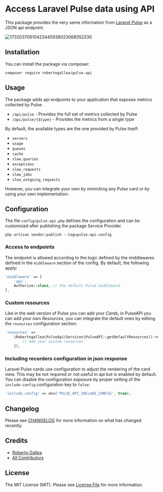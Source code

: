 # Access Laravel Pulse data using API

This package provides the very same information from [Laravel Pulse](https://pulse.laravel.com) as a JSON api endpoint.

![17320370610423445938023068352330](https://github.com/user-attachments/assets/0ea30d54-97cc-40b6-8059-5afbe3b7bfb4)

## Installation

You can install the package via composer:

```shell
composer require robertogallea/pulse-api
```

## Usage

The package adds api endpoints to your application that exposes metrics collected by Pulse.

- `/api/pulse` - Provides the full set of metrics collected by Pulse
- `/api/pulse/{$type}` - Provides the metrics from a single type

By default, the available types are the one provided by Pulse itself:

- `servers`
- `usage`
- `queues`
- `cache`
- `slow_queries`
- `exceptions`
- `slow_requests`
- `slow_jobs`
- `slow_outgoing_requests`

However, you can integrate your own by mimicking any Pulse card or by using your own implementation.

## Configuration

The file `config/pulse-api.php` defines the configuration and can be customized after publishing the package Service 
Provider.

```shell
php artisan vendor:publish --tag=pulse-api-config
```
### Access to endpoints

The endpoint is allowed according to the logic defined by the middlewares defined in the `middleware` section of the 
config. By default, the following apply:

```php
'middleware' => [
    'api',
    Authorize::class, // the default Pulse middleware
],
```

### Custom resources

Like in the web version of Pulse you can add your _Cards_, in PulseAPI you can add your own _Resources_, you can 
integrate the default ones by editing the `resources` configuration section:
```php
'resources' =>
    \Robertogallea\PulseApi\Services\PulseAPI::getDefaultResources()->merge([
        // Add your custom resources
    ]),
```

### Including recorders configuration in json response

Laravel Pulse cards use configuration to adjust the rendering of the card view. This may be not required or not useful in
api but is enabled by default.
You can disable the configuration exposure by proper setting of the `include-config` configuration key to `false`:

```php
'include_config' => env('PULSE_API_INCLUDE_CONFIG', true),
```

## Changelog

Please see [CHANGELOG](CHANGELOG.md) for more information on what has changed recently.

## Credits

-   [Roberto Gallea](https://github.com/robertogallea)
-   [All Contributors](../../contributors)

## License

The MIT License (MIT). Please see [License File](LICENSE.md) for more information.
